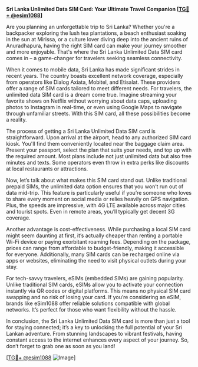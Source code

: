 **Sri Lanka Unlimited Data SIM Card: Your Ultimate Travel Companion [[TG💪+ @esim1088](https://t.me/s/esim1088)]**

Are you planning an unforgettable trip to Sri Lanka? Whether you're a backpacker exploring the lush tea plantations, a beach enthusiast soaking in the sun at Mirissa, or a culture lover diving deep into the ancient ruins of Anuradhapura, having the right SIM card can make your journey smoother and more enjoyable. That's where the Sri Lanka Unlimited Data SIM card comes in – a game-changer for travelers seeking seamless connectivity.

When it comes to mobile data, Sri Lanka has made significant strides in recent years. The country boasts excellent network coverage, especially from operators like Dialog Axiata, Mobitel, and Etisalat. These providers offer a range of SIM cards tailored to meet different needs. For travelers, the unlimited data SIM card is a dream come true. Imagine streaming your favorite shows on Netflix without worrying about data caps, uploading photos to Instagram in real-time, or even using Google Maps to navigate through unfamiliar streets. With this SIM card, all these possibilities become a reality.

The process of getting a Sri Lanka Unlimited Data SIM card is straightforward. Upon arrival at the airport, head to any authorized SIM card kiosk. You'll find them conveniently located near the baggage claim area. Present your passport, select the plan that suits your needs, and top up with the required amount. Most plans include not just unlimited data but also free minutes and texts. Some operators even throw in extra perks like discounts at local restaurants or attractions.

Now, let’s talk about what makes this SIM card stand out. Unlike traditional prepaid SIMs, the unlimited data option ensures that you won’t run out of data mid-trip. This feature is particularly useful if you’re someone who loves to share every moment on social media or relies heavily on GPS navigation. Plus, the speeds are impressive, with 4G LTE available across major cities and tourist spots. Even in remote areas, you’ll typically get decent 3G coverage.

Another advantage is cost-effectiveness. While purchasing a local SIM card might seem daunting at first, it’s actually cheaper than renting a portable Wi-Fi device or paying exorbitant roaming fees. Depending on the package, prices can range from affordable to budget-friendly, making it accessible for everyone. Additionally, many SIM cards can be recharged online via apps or websites, eliminating the need to visit physical outlets during your stay.

For tech-savvy travelers, eSIMs (embedded SIMs) are gaining popularity. Unlike traditional SIM cards, eSIMs allow you to activate your connection instantly via QR codes or digital platforms. This means no physical SIM card swapping and no risk of losing your card. If you’re considering an eSIM, brands like eSim1088 offer reliable solutions compatible with global networks. It’s perfect for those who want flexibility without the hassle.

In conclusion, the Sri Lanka Unlimited Data SIM card is more than just a tool for staying connected; it’s a key to unlocking the full potential of your Sri Lankan adventure. From stunning landscapes to vibrant festivals, having constant access to the internet enhances every aspect of your journey. So, don’t forget to grab one as soon as you land! 

[[TG💪+ @esim1088](https://t.me/s/esim1088) ![Image](https://i.postimg.cc/Y0z9fWf4/image.png)]